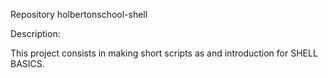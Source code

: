 Repository holbertonschool-shell

Description:

This project consists in making short scripts as and introduction for SHELL BASICS.
